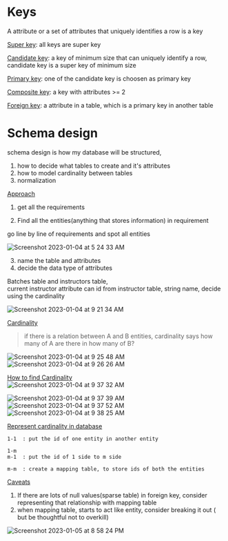 # Keys

A attribute or a set of attributes that uniquely identifies a row is a key    

<ins>Super key</ins>: all keys are super key     

<ins>Candidate key</ins>: a key of minimum size that can uniquely identify a row,  
candidate key is a super key of minimum size   

<ins>Primary key</ins>: one of the candidate key is choosen as primary key  

<ins>Composite key</ins>: a key with attributes >= 2  

<ins>Foreign key</ins>: a attribute in a table, which is a primary key in another table  

# Schema design

schema design is how my database will be structured,

1. how to decide what tables to create and it's attributes
2. how to model cardinality between tables
3. normalization

<ins>Approach</ins>   
1. get all the requirements   

2. Find all the entities(anything that stores information) in requirement 

go line by line of requirements and spot all entities

![Screenshot 2023-01-04 at 5 24 33 AM](https://user-images.githubusercontent.com/16437905/210460634-79fb0399-fac6-4259-b667-915bf16c0df3.png)

3. name the table and attributes
4. decide the data type of attributes

Batches table and instructors table,    
current instructor attribute can id from instructor table, string name, decide using the cardinality

![Screenshot 2023-01-04 at 9 21 34 AM](https://user-images.githubusercontent.com/16437905/210481283-18614bb0-51b4-4fd6-90ac-78fbba371495.png)

<ins>Cardinality</ins>      
> if there is a relation between A and B entities, cardinality says how many of A are there in how many of B? 


![Screenshot 2023-01-04 at 9 25 48 AM](https://user-images.githubusercontent.com/16437905/210481670-80391008-9d98-4248-a3f3-e6e6667c6ef0.png)
![Screenshot 2023-01-04 at 9 26 26 AM](https://user-images.githubusercontent.com/16437905/210481730-2f210dab-e862-4bf2-a66a-489a25dc8cbc.png)

<ins>How to find Cardinality</ins>    
![Screenshot 2023-01-04 at 9 37 32 AM](https://user-images.githubusercontent.com/16437905/210482886-33831d7f-c57b-4535-a6d7-96d3b73aaaec.png)

![Screenshot 2023-01-04 at 9 37 39 AM](https://user-images.githubusercontent.com/16437905/210483216-ee3d861b-601d-44bb-81bb-8423adbd8abf.png)
![Screenshot 2023-01-04 at 9 37 52 AM](https://user-images.githubusercontent.com/16437905/210483224-4d4b65b2-0118-4ee6-89db-764880f6fe83.png)
![Screenshot 2023-01-04 at 9 38 25 AM](https://user-images.githubusercontent.com/16437905/210483230-2e49c611-9716-4af3-a467-60d9f78abad0.png)

<ins>Represent cardinality in database</ins>   
```
1-1  : put the id of one entity in another entity 

1-m 
m-1  : put the id of 1 side to m side 

m-m  : create a mapping table, to store ids of both the entities
```

<ins>Caveats</ins>    
1. If there are lots of null values(sparse table) in foreign key, consider representing that relationship with mapping table  
2. when mapping table, starts to act like entity, consider breaking it out ( but be thoughtful not to overkill)

![Screenshot 2023-01-05 at 8 58 24 PM](https://user-images.githubusercontent.com/16437905/210817015-335f0efc-e8f2-4bb6-9e5b-7fb9c005a3b7.png)
